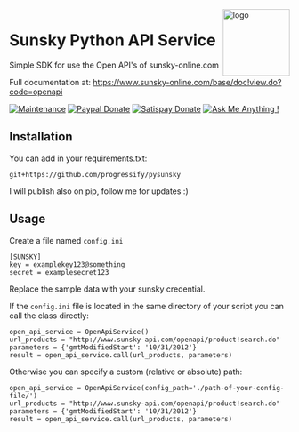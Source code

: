 <img src="https://progressify.dev/img/progressify-logo.png" alt="logo" height="120" align="right" />

# Sunsky Python API Service

Simple SDK for use the Open API's of sunsky-online.com

Full documentation at: https://www.sunsky-online.com/base/doc!view.do?code=openapi

[![Maintenance](https://img.shields.io/badge/Maintained%3F-yes-green.svg)](https://github.com/progressify/sunsky-python-api-service/graphs/commit-activity)
[![Paypal Donate](https://img.shields.io/badge/PayPal-Donate%20to%20Author-blue.svg)](https://www.paypal.me/progressify) 
[![Satispay Donate](https://img.shields.io/badge/Satispay-Donate%20to%20Author-red.svg)](https://tag.satispay.com/progressify) 
[![Ask Me Anything !](https://img.shields.io/badge/Ask%20me-anything-1abc9c.svg)](https://github.com/progressify/sunsky-python-api-service/issues)


## Installation

You can add in your requirements.txt:

```
git+https://github.com/progressify/pysunsky
```

I will publish also on pip, follow me for updates :)


## Usage

Create a file named `config.ini`

```
[SUNSKY]
key = examplekey123@something
secret = examplesecret123
```

Replace the sample data with your sunsky credential.

If the `config.ini` file is located in the same directory of your script you can call the class directly:

```
open_api_service = OpenApiService()
url_products = "http://www.sunsky-api.com/openapi/product!search.do"
parameters = {'gmtModifiedStart': '10/31/2012'}
result = open_api_service.call(url_products, parameters)
```

Otherwise you can specify a custom (relative or absolute) path:

```
open_api_service = OpenApiService(config_path='./path-of-your-config-file/')
url_products = "http://www.sunsky-api.com/openapi/product!search.do"
parameters = {'gmtModifiedStart': '10/31/2012'}
result = open_api_service.call(url_products, parameters)
```
